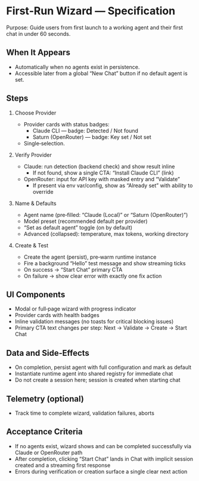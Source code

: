 # First‑Run Wizard — Specification

Purpose: Guide users from first launch to a working agent and their first chat in under 60 seconds.

## When It Appears
- Automatically when no agents exist in persistence.
- Accessible later from a global “New Chat” button if no default agent is set.

## Steps
1) Choose Provider
   - Provider cards with status badges:
     - Claude CLI — badge: Detected / Not found
     - Saturn (OpenRouter) — badge: Key set / Not set
   - Single‑selection.

2) Verify Provider
   - Claude: run detection (backend check) and show result inline
     - If not found, show a single CTA: “Install Claude CLI” (link)
   - OpenRouter: input for API key with masked entry and “Validate”
     - If present via env var/config, show as “Already set” with ability to override

3) Name & Defaults
   - Agent name (pre‑filled: “Claude (Local)” or “Saturn (OpenRouter)”) 
   - Model preset (recommended default per provider)
   - “Set as default agent” toggle (on by default)
   - Advanced (collapsed): temperature, max tokens, working directory

4) Create & Test
   - Create the agent (persist), pre‑warm runtime instance
   - Fire a background “Hello” test message and show streaming ticks
   - On success → “Start Chat” primary CTA
   - On failure → show clear error with exactly one fix action

## UI Components
- Modal or full‑page wizard with progress indicator
- Provider cards with health badges
- Inline validation messages (no toasts for critical blocking issues)
- Primary CTA text changes per step: Next → Validate → Create → Start Chat

## Data and Side‑Effects
- On completion, persist agent with full configuration and mark as default
- Instantiate runtime agent into shared registry for immediate chat
- Do not create a session here; session is created when starting chat

## Telemetry (optional)
- Track time to complete wizard, validation failures, aborts

## Acceptance Criteria
- If no agents exist, wizard shows and can be completed successfully via Claude or OpenRouter path
- After completion, clicking “Start Chat” lands in Chat with implicit session created and a streaming first response
- Errors during verification or creation surface a single clear next action

